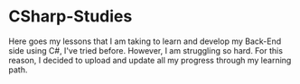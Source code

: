 # CSharp-Studies
Here goes my lessons that I am taking to learn and develop my Back-End side using C#, I've tried before. However, I am struggling so hard. For this reason, I decided to upload and update all my progress through my learning path.
